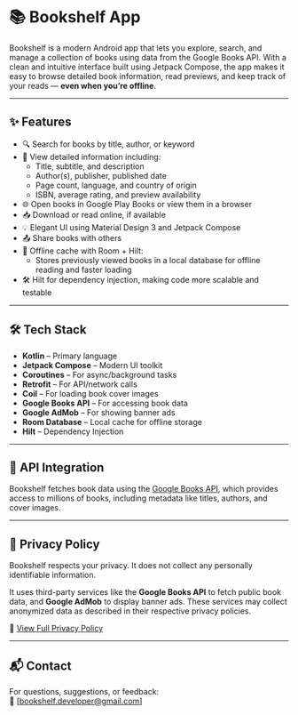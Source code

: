 # 📚 Bookshelf App

Bookshelf is a modern Android app that lets you explore, search, and manage a collection of books using data from the Google Books API. With a clean and intuitive interface built using Jetpack Compose, the app makes it easy to browse detailed book information, read previews, and keep track of your reads — **even when you’re offline**.


---

## ✨ Features

- 🔍 Search for books by title, author, or keyword  
- 📖 View detailed information including:
  - Title, subtitle, and description  
  - Author(s), publisher, published date  
  - Page count, language, and country of origin  
  - ISBN, average rating, and preview availability  
- 🌐 Open books in Google Play Books or view them in a browser  
- 📥 Download or read online, if available  
- 💡 Elegant UI using Material Design 3 and Jetpack Compose  
- 📤 Share books with others  
- 🏪 Offline cache with Room + Hilt:  
  - Stores previously viewed books in a local database for offline reading and faster loading  
- 🛠 Hilt for dependency injection, making code more scalable and testable  


---

## 🛠 Tech Stack

- **Kotlin** – Primary language  
- **Jetpack Compose** – Modern UI toolkit  
- **Coroutines** – For async/background tasks  
- **Retrofit** – For API/network calls  
- **Coil** – For loading book cover images  
- **Google Books API** – For accessing book data  
- **Google AdMob** – For showing banner ads  
- **Room Database** – Local cache for offline storage  
- **Hilt** – Dependency Injection   

---

## 📡 API Integration

Bookshelf fetches book data using the [Google Books API](https://developers.google.com/books), which provides access to millions of books, including metadata like titles, authors, and cover images.

---

## 🔐 Privacy Policy

Bookshelf respects your privacy. It does not collect any personally identifiable information.

It uses third-party services like the **Google Books API** to fetch public book data, and **Google AdMob** to display banner ads. These services may collect anonymized data as described in their respective privacy policies.

📄 [View Full Privacy Policy](https://hudafawzi.github.io/bookshelf_app/privacy-policy.html)

---

## 📬 Contact

For questions, suggestions, or feedback:  
📧 [bookshelf.developer@gmail.com]


